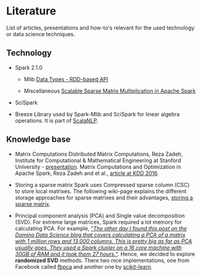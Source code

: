 # Literature
List of articles, presentations and how-to's relevant for the used technology or data science techniques.

##  Technology
* Spark 2.1.0
  * Mlib
[Data Types - RDD-based API](https://spark.apache.org/docs/latest/mllib-data-types.html#data-types-rdd-based-api)

  * Miscellaneous
[Scalable Sparse Matrix Multiplication in Apache Spark](https://www.balabit.com/blog/scalable-sparse-matrix-multiplication-in-apache-spark/)
* SciSpark

* Breeze
Library used by Spark-Mlib and SciSpark for linear algebra operations. It is part of [ScalaNLP](www.scalanlp.org).

##  Knowledge base
* Matrix Computations
Distributed Matrix Computations, Reza Zadeh, Institute for Computational & Mathematical Engineering at Stanford University - [presentation](https://stanford.edu/~rezab/nips2014workshop/slides/reza.pdf).
Matrix Computations and Optimization in Apache Spark, Reza Zadeh and et al., [article at KDD 2016](https://stanford.edu/~rezab/papers/linalg.pdf). 

* Storing a sparse matrix
Spark uses Compressed sparse column (CSC) to store local matrixes. The following wiki-page explains the different storage approaches for sparse matrixes and their advantages, [storing a sparse matrix](https://en.wikipedia.org/wiki/Sparse_matrix#Storing_a_sparse_matrix).

* Principal component analysis (PCA) and Single value decomposition (SVD). For extreme large matrices, Spark required a
lot memory for calculating PCA. For example, ["*The other day I found this post on the Domino Data Science blog that covers
calculating a PCA of a matrix with 1 million rows and 13,000 columns. This is pretty big as far as PCA usually goes. They
used a Spark cluster on a 16 core machine with 30GB of RAM and it took them 27 hours.*"](http://amedee.me/post/pca-large-matrices/). Hence,
we decided to explore **randomized SVD** methods. There two nice implementations, one from Facebook called [fbpca](https://github.com/facebook/fbpca)
and another one by [scikit-learn](http://scikit-learn.org/stable/modules/generated/sklearn.decomposition.PCA.html).

